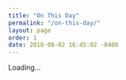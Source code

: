 ```yaml
---
title: "On This Day"
permalink: "/on-this-day/"
layout: page
order: 1
date: 2018-08-02 16:45:02 -0400
---
```

<div id="on-this-day">
  Loading...
</div>
<script src="https://micromemories.cleverdevil.io/js?tz=US/Eastern"></script>
